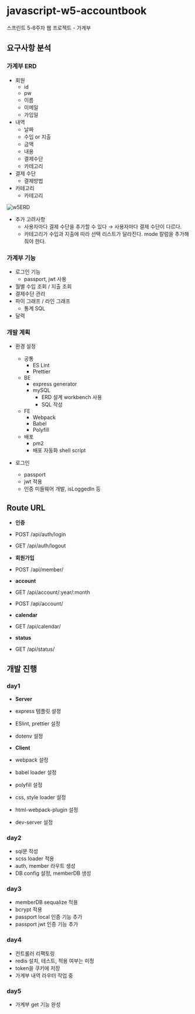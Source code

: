 # javascript-w5-accountbook

스프린트 5-6주차 웹 프로젝트 - 가계부

## 요구사항 분석

### 가계부 ERD

- 회원
  - id
  - pw
  - 이름
  - 이메일
  - 가입일
- 내역
  - 날짜
  - 수입 or 지출
  - 금액
  - 내용
  - 결제수단
  - 카테고리
- 결제 수단
  - 결제방법
- 카테고리
  - 카테고리

![w5ERD](https://user-images.githubusercontent.com/46799722/94554257-c8ab0a80-0294-11eb-9151-3cd3e7ce3c07.JPG)

- 추가 고려사항
  - 사용자마다 결제 수단을 추가할 수 있다 → 사용자마다 결제 수단이 다르다.
  - 카테고리가 수입과 지출에 따라 선택 리스트가 달라진다. mode 칼럼을 추가해줘야 한다.

### 가계부 기능

- 로그인 기능
  - passport, jwt 사용
- 월별 수입 조회 / 지출 조회
- 결제수단 관리
- 파이 그래프 / 라인 그래프
  - 통계 SQL
- 달력

### 개발 계획

- 환경 설정

  - 공통
    - ES Lint
    - Prettier
  - BE
    - express generator
    - mySQL
      - ERD 설계 workbench 사용
      - SQL 작성
  - FE
    - Webpack
    - Babel
    - Polyfill
  - 배포
    - pm2
    - 배포 자동화 shell script

- 로그인
  - passport
  - jwt 적용
  - 인증 미들웨어 개발, isLoggedIn 등

## Route URL

- **인증**
- POST /api/auth/login
- GET /api/auth/logout

- **회원가입**
- POST /api/member/

- **account**
- GET /api/account/:year/:month
- POST /api/account/

- **calendar**
- GET /api/calendar/

- **status**
- GET /api/status/

## 개발 진행

### day1

- **Server**
- express 템플릿 설정
- ESlint, prettier 설정
- dotenv 설정

- **Client**
- webpack 설정
- babel loader 설정
- polyfill 설정
- css, style loader 설정
- html-webpack-plugin 설정
- dev-server 설정

### day2

- sql문 작성
- scss loader 적용
- auth, member 라우트 생성
- DB config 설정, memberDB 생성

### day3

- memberDB sequalize 적용
- bcrypt 적용
- passport local 인증 기능 추가
- passport jwt 인증 기능 추가

### day4

- 컨트롤러 리팩토링
- redis 설치, 테스트, 적용 여부는 미정
- token을 쿠키에 저장
- 가계부 내역 라우터 작업 중

### day5

- 가계부 get 기능 완성
